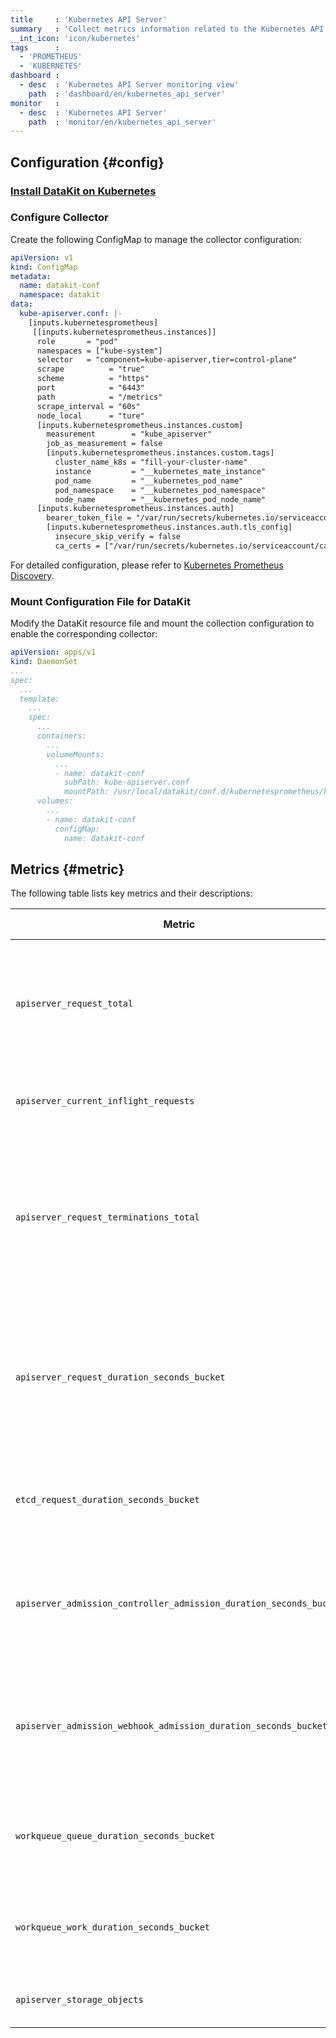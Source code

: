 ```yaml
---
title     : 'Kubernetes API Server'
summary   : 'Collect metrics information related to the Kubernetes API Server'
__int_icon: 'icon/kubernetes'
tags      :
  - 'PROMETHEUS'
  - 'KUBERNETES'
dashboard :
  - desc  : 'Kubernetes API Server monitoring view'
    path  : 'dashboard/en/kubernetes_api_server'
monitor   :
  - desc  : 'Kubernetes API Server'
    path  : 'monitor/en/kubernetes_api_server'
---
```


## Configuration {#config}

### [Install DataKit on Kubernetes](../datakit/datakit-daemonset-deploy.md)

### Configure Collector

Create the following ConfigMap to manage the collector configuration:

```yaml
apiVersion: v1
kind: ConfigMap
metadata:
  name: datakit-conf
  namespace: datakit
data:
  kube-apiserver.conf: |-
    [inputs.kubernetesprometheus]
     [[inputs.kubernetesprometheus.instances]]
      role       = "pod"
      namespaces = ["kube-system"]
      selector   = "component=kube-apiserver,tier=control-plane"
      scrape          = "true"
      scheme          = "https"
      port            = "6443"
      path            = "/metrics"
      scrape_interval = "60s"
      node_local      = "ture"
      [inputs.kubernetesprometheus.instances.custom]
        measurement        = "kube_apiserver"
        job_as_measurement = false
        [inputs.kubernetesprometheus.instances.custom.tags]
          cluster_name_k8s = "fill-your-cluster-name"
          instance         = "__kubernetes_mate_instance"
          pod_name         = "__kubernetes_pod_name"
          pod_namespace    = "__kubernetes_pod_namespace"
          node_name        = "__kubernetes_pod_node_name"
      [inputs.kubernetesprometheus.instances.auth]
        bearer_token_file = "/var/run/secrets/kubernetes.io/serviceaccount/token"
        [inputs.kubernetesprometheus.instances.auth.tls_config]
          insecure_skip_verify = false
          ca_certs = ["/var/run/secrets/kubernetes.io/serviceaccount/ca.crt"]
```

For detailed configuration, please refer to [Kubernetes Prometheus Discovery](../integrations/kubernetesprometheus.md).

### Mount Configuration File for DataKit

Modify the DataKit resource file and mount the collection configuration to enable the corresponding collector:

```yaml
apiVersion: apps/v1
kind: DaemonSet
...
spec:
  ...
  template:
    ...
    spec:
      ...
      containers:
        ...
        volumeMounts:
          ...
          - name: datakit-conf
            subPath: kube-apiserver.conf
            mountPath: /usr/local/datakit/conf.d/kubernetesprometheus/kube-apiserver.conf
      volumes:
        ...
        - name: datakit-conf
          configMap:
            name: datakit-conf
```

## Metrics {#metric}

The following table lists key metrics and their descriptions:

| **Metric** | **Metric Type** | **Description** |
| --- | --- | --- |
| `apiserver_request_total` | Counter | Counts requests by verb, dry_run, group, version, resource, scope, component, and code |
| `apiserver_current_inflight_requests` | Gauge | Counts current read/write requests by request_kind |
| `apiserver_request_terminations_total` | Counter | Counts requests discarded for self-protection by code, component, group, resource, scope, subresource, verb, and version |
| `apiserver_request_duration_seconds_bucket` | Histogram | Measures response latency distribution by verb, dry_run, group, version, resource, subresource, scope, and component |
| `etcd_request_duration_seconds_bucket` | Histogram | Measures Etcd response latency distribution by operation and type |
| `apiserver_admission_controller_admission_duration_seconds_bucket` | Histogram | Measures admission controller latency distribution by name, operation, rejected, and type |
| `apiserver_admission_webhook_admission_duration_seconds_bucket` | Histogram | Measures admission Webhook response latency distribution by name, operation, rejected, and type |
| `workqueue_queue_duration_seconds_bucket` | Histogram | Measures request dwell time distribution in work queues by name |
| `workqueue_work_duration_seconds_bucket` | Histogram | Measures request processing time distribution in queues by name |
| `apiserver_storage_objects` | Gauge | Counts latest resources by resource |